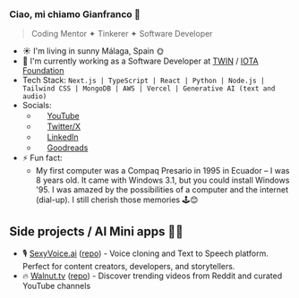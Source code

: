 ### Ciao, mi chiamo Gianfranco 👋

> Coding Mentor ✦ Tinkerer ✦ Software Developer

- ☀️ I'm living in sunny Málaga, Spain 🌞
- 🔭 I'm currently working as a Software Developer at [TWIN](https://www.twin.org) / [IOTA Foundation](https://iota-foundation.org)
- Tech Stack: `Next.js | TypeScript | React | Python | Node.js | Tailwind CSS | MongoDB | AWS | Vercel | Generative AI (text and audio)`
- Socials:
  - <img src="https://cdn.jsdelivr.net/gh/gianpaj/gianpaj@1.6/youtube.svg" style="height: 1rem"> [YouTube](https://www.youtube.com/@gianpaj)
  - <img src="https://cdn.jsdelivr.net/gh/gianpaj/gianpaj@1.6/twitter-x.svg" style="height: 1rem"> [Twitter/X](https://x.com/gianpaj)
  - <img src="https://cdn.jsdelivr.net/gh/gianpaj/gianpaj@1.6/linkedin.svg" style="height: 1rem"> [LinkedIn](https://linkedin.com/in/gianpaj)
  - <img src="https://cdn.jsdelivr.net/gh/gianpaj/gianpaj@1.6/goodreads.svg" style="height: 1rem"> [Goodreads](https://www.goodreads.com/user/show/10470860-gianfranco)
- ⚡ Fun fact:
  - My first computer was a Compaq Presario in 1995 in Ecuador – I was 8 years old. It came with Windows 3.1, but you could install Windows '95. I was amazed by the possibilities of a computer and the internet (dial-up). I still cherish those memories 🕹️😊

## Side projects / AI Mini apps 👨‍💻

- 🎙️ [SexyVoice.ai](https://sexyvoice.ai) ([repo](https://github.com/gianpaj/sexyvoice)) - Voice cloning and Text to Speech platform. Perfect for content creators, developers, and storytellers.
- 🔥 [Walnut.tv](https://walnut.tv) ([repo](https://github.com/gianpaj/walnut.tv)) - Discover trending videos from Reddit and curated YouTube channels
<!-- - 🤖 [Call Me Now Please app](https://github.com/gianpaj/call-me-please) - A mobile application that lets users schedule AI-powered voice calls. -->
<!-- - [CoverLetter.work](https://coverletter.work) - Get a tailored cover letter in seconds, for FREE! 🤖 -->

<!-- - **CoMaking Malaga** - An upcoming Hackerspace / Makerspace for meeting new people and making cool stuff. -->
